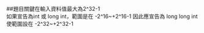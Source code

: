 ##題目關鍵在輸入資料值最大為2^32-1   
如果宣告為int 或 long int，範圍是在 -2^16~+2^16-1
因此應宣告為 long long int 使範圍設在 -2^32~+2^32-1